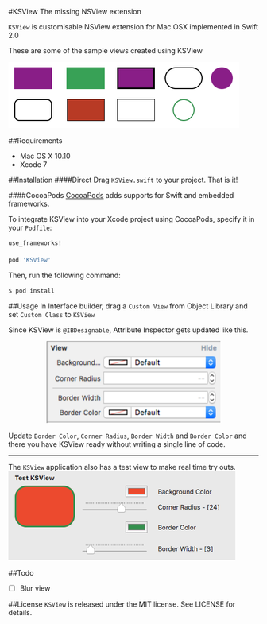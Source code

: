 #KSView
The missing NSView extension

`KSView` is customisable NSView extension for Mac OSX implemented in Swift 2.0

These are some of the sample views created using KSView

![Sample](./Images/sample.png)

##Requirements
- Mac OS X 10.10
- Xcode 7

##Installation
####Direct
Drag `KSView.swift` to your project. That is it!

####CocoaPods
[CocoaPods](http://cocoapods.org) adds supports for Swift and embedded frameworks.

To integrate KSView into your Xcode project using CocoaPods, specify it in your `Podfile`:

```ruby
use_frameworks!

pod 'KSView'
```

Then, run the following command:

```bash
$ pod install
```


##Usage
In Interface builder, drag a `Custom View` from Object Library and set `Custom Class` to `KSView`

Since KSView is `@IBDesignable`, Attribute Inspector gets updated like this.

<div align="center">
<img src="Images/ibinspectable.png" style = "width:350px;"/>
</div>

Update `Border Color`, `Corner Radius`, `Border Width` and `Border Color` and there you have KSView ready without writing a single line of code.

---
The `KSView` application also has a test view to make real time try outs.
![](./Images/testView.png)

##Todo
- [ ] Blur view

##License
`KSView` is released under the MIT license. See LICENSE for details.

